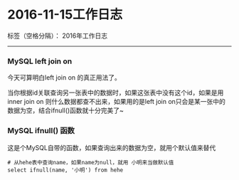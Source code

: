 # 2016-11-15工作日志

标签（空格分隔）： 2016年工作日志

---

### MySQL left join on

今天可算明白left join on 的真正用法了。

当你根据id关联查询另一张表中的数据时，如果这张表中没有这个id，如果是用inner join on 则什么数据都查不出来，如果用的是left join on只会是某一张中的数据为空，结合ifnull()函数就十分完美了~

### MySQL ifnull() 函数

这是个MySQL自带的函数，如果查询出来的数据为空，就用个默认值来替代

```
# 从hehe表中查询name，如果name为null，就用 小明来当做默认值
select ifnull(name, '小明') from hehe
```